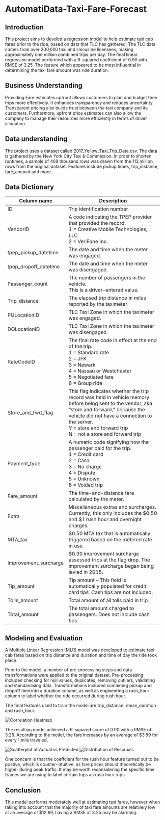 # AutomatiData-Taxi-Fare-Forecast

## Introduction 

This project aims to develop a regression model to help estimate taxi cab fares prior to the ride, based on data that TLC has gathered. 
The TLC data comes from over 200,000 taxi and limousine licensees, making approximately one million combined trips per day. 
The final linear regression model performed with a R-squared coefficient of 0.90 with RMSE of 3.25. 
The feature which appeared to be most influential in determining the taxi fare amount was ride duration. 

## Business Understanding 
Providing Fare estimates upfront allows customers to plan and budget their trips more effectively. It enhances transparency and reduces uncertainty. Transparent pricing also builds trust between the taxi company and its customers. Furthermore, upfront price estimates can also allow the company to manage their resources more efficiently in terms of driver allocation. 

## Data understanding 
The project uses a dataset called 2017_Yellow_Taxi_Trip_Data.csv. The data is gathered by the New York City Taxi & Commission. In order to shorten runtimes, a sample of 408 thousand rows was drawn from the 113 million rows from the original dataset. Features include pickup times, trip_distance, fare_amount and more. 

## Data Dictionary 
| Column name             | Description                                                       |
|-------------------------|-------------------------------------------------------------------|
| ID                      | Trip identification number                                        |
| VendorID                | A code indicating the TPEP provider that provided the record.     <br> 1 = Creative Mobile Technologies, LLC <br> 2 = VeriFone Inc. |
| tpep_pickup_datetime    | The date and time when the meter was engaged.                    |
| tpep_dropoff_datetime   | The date and time when the meter was disengaged.                 |
| Passenger_count         | The number of passengers in the vehicle.                         <br> This is a driver-entered value. |
| Trip_distance           | The elapsed trip distance in miles reported by the taximeter.    |
| PULocationID            | TLC Taxi Zone in which the taximeter was engaged.                |
| DOLocationID            | TLC Taxi Zone in which the taximeter was disengaged.             |
| RateCodeID              | The final rate code in effect at the end of the trip.            <br> 1 = Standard rate <br> 2 = JFK <br> 3 = Newark <br> 4 = Nassau or Westchester <br> 5 = Negotiated fare <br> 6 = Group ride |
| Store_and_fwd_flag      | This flag indicates whether the trip record was held in vehicle memory before being sent to the vendor, aka “store and forward,” because the vehicle did not have a connection to the server. <br> Y = store and forward trip <br> N = not a store and forward trip |
| Payment_type            | A numeric code signifying how the passenger paid for the trip.  <br> 1 = Credit card <br> 2 = Cash <br> 3 = No charge <br> 4 = Dispute <br> 5 = Unknown <br> 6 = Voided trip |
| Fare_amount             | The time-and-distance fare calculated by the meter.             |
| Extra                   | Miscellaneous extras and surcharges.                             <br> Currently, this only includes the $0.50 and $1 rush hour and overnight charges. |
| MTA_tax                 | $0.50 MTA tax that is automatically triggered based on the metered rate in use. |
| Improvement_surcharge   | $0.30 improvement surcharge assessed trips at the flag drop. The improvement surcharge began being levied in 2015. |
| Tip_amount              | Tip amount – This field is automatically populated for credit card tips. Cash tips are not included. |
| Tolls_amount            | Total amount of all tolls paid in trip.                         |
| Total_amount            | The total amount charged to passengers. Does not include cash tips. |

## Modeling and Evaluation 
A Multiple Linear Regression (MLR) model was developed to estimate taxi cab fares based on trip distance and duration and time of day the ride took place.  

Prior to the model, a number of pre-processing steps and data transformations were applied to the original dataset. Pre-processing included checking for null values, duplicates, removing outliers, validating and standardising data. Transformations included combining pickup and dropoff time into a duration column, as well as engineering a rush_hour column to label whether the ride occurred during rush hour. 

The final features used to train the model are trip_distance, mean_duration and rush_hour. 

![Correlation Heatmap](https://github.com/felix553/AutomatiData-Taxi-Fare-Forecast/assets/81670336/0200a5d6-116e-4125-bfd2-8a1991abe6df)

The resulting model achieved a R-squared score of 0.90 with a RMSE of 3.25. According to the model, the fare increases by an average of $3.59 for every 1 mile traveled.

![Scatterplot of Actual vs Predicted](https://github.com/felix553/AutomatiData-Taxi-Fare-Forecast/assets/81670336/015eb108-0e7f-4aec-a42d-c1d87946d5c1)
![Distribution of Residuals](https://github.com/felix553/AutomatiData-Taxi-Fare-Forecast/assets/81670336/90e1c47d-7438-4bc9-86ef-99ffdaa56f66)

One concern is that the coeffcient for the rush hour feature turned out to be postive, which is counter-intuitive, as fare prices should theoretically be higher during peak traffic. It may be worth reconsidering the specific time frames we are using to label certain trips as rush hour trips.

## Conclusion 
This model performs moderately well at estimating taxi fares, however when taking into account that the majority of taxi fare amounts are relatively low at an average of $12.89, having a RMSE of 3.25 may be alarming. 
